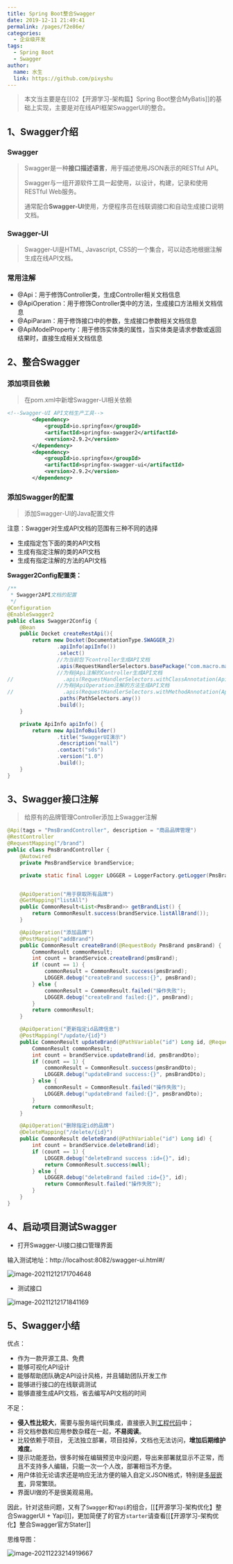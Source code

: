 ```yaml
---
title: Spring Boot整合Swagger
date: 2019-12-11 21:49:41
permalink: /pages/f2e86e/
categories:
  - 企业级开发
tags:
  - Spring Boot
  - Swagger
author: 
  name: 水生
  link: https://github.com/pixyshu
---
```


> 本文当主要是在[[02【开源学习-架构篇】Spring Boot整合MyBatis]]的基础上实现，主要是对在线API框架SwaggerUI的整合。
<!--more-->

## 1、Swagger介绍

### Swagger

> Swagger是一种**接口描述语言**，用于描述使用JSON表示的RESTful API。
>
> Swagger与一组开源软件工具一起使用，以设计，构建，记录和使用RESTful Web服务。
>
> 通常配合**Swagger-UI**使用，方便程序员在线联调接口和自动生成接口说明文档。



### Swagger-UI

> Swagger-UI是HTML, Javascript, CSS的一个集合，可以动态地根据注解生成在线API文档。



### 常用注解

- @Api：用于修饰Controller类，生成Controller相关文档信息
- @ApiOperation：用于修饰Controller类中的方法，生成接口方法相关文档信息
- @ApiParam：用于修饰接口中的参数，生成接口参数相关文档信息
- @ApiModelProperty：用于修饰实体类的属性，当实体类是请求参数或返回结果时，直接生成相关文档信息



## 2、整合Swagger

### 添加项目依赖

> 在pom.xml中新增Swagger-UI相关依赖

```xml
<!--Swagger-UI API文档生产工具-->
		<dependency>
			<groupId>io.springfox</groupId>
			<artifactId>springfox-swagger2</artifactId>
			<version>2.9.2</version>
		</dependency>
		<dependency>
			<groupId>io.springfox</groupId>
			<artifactId>springfox-swagger-ui</artifactId>
			<version>2.9.2</version>
		</dependency>
```



### 添加Swagger的配置

> 添加Swagger-UI的Java配置文件

注意：Swagger对生成API文档的范围有三种不同的选择

- 生成指定包下面的类的API文档
- 生成有指定注解的类的API文档
- 生成有指定注解的方法的API文档

**Swagger2Config配置类：**

```java
/**
 * Swagger2API文档的配置
 */
@Configuration
@EnableSwagger2
public class Swagger2Config {
    @Bean
    public Docket createRestApi(){
        return new Docket(DocumentationType.SWAGGER_2)
                .apiInfo(apiInfo())
                .select()
                //为当前包下controller生成API文档
                .apis(RequestHandlerSelectors.basePackage("com.macro.mall.tiny.controller"))
                //为有@Api注解的Controller生成API文档
//                .apis(RequestHandlerSelectors.withClassAnnotation(Api.class))
                //为有@ApiOperation注解的方法生成API文档
//                .apis(RequestHandlerSelectors.withMethodAnnotation(ApiOperation.class))
                .paths(PathSelectors.any())
                .build();
    }

    private ApiInfo apiInfo() {
        return new ApiInfoBuilder()
                .title("SwaggerUI演示")
                .description("mall")
                .contact("sds")
                .version("1.0")
                .build();
    }
}
```



## 3、Swagger接口注解

> 给原有的品牌管理Controller添加上Swagger注解

```java
@Api(tags = "PmsBrandController", description = "商品品牌管理")
@RestController
@RequestMapping("/brand")
public class PmsBrandController {
    @Autowired
    private PmsBrandService brandService;

    private static final Logger LOGGER = LoggerFactory.getLogger(PmsBrandController.class);


    @ApiOperation("用于获取所有品牌")
    @GetMapping("listAll")
    public CommonResult<List<PmsBrand>> getBrandList() {
        return CommonResult.success(brandService.listAllBrand());
    }

    @ApiOperation("添加品牌")
    @PostMapping("addBrand")
    public CommonResult createBrand(@RequestBody PmsBrand pmsBrand) {
        CommonResult commonResult;
        int count = brandService.createBrand(pmsBrand);
        if (count == 1) {
            commonResult = CommonResult.success(pmsBrand);
            LOGGER.debug("createBrand success:{}", pmsBrand);
        } else {
            commonResult = CommonResult.failed("操作失败");
            LOGGER.debug("createBrand failed:{}", pmsBrand);
        }
        return commonResult;
    }

    @ApiOperation("更新指定id品牌信息")
    @PostMapping("/update/{id}")
    public CommonResult updateBrand(@PathVariable("id") Long id, @RequestBody PmsBrand pmsBrandDto, BindingResult result) {
        CommonResult commonResult;
        int count = brandService.updateBrand(id, pmsBrandDto);
        if (count == 1) {
            commonResult = CommonResult.success(pmsBrandDto);
            LOGGER.debug("updateBrand success:{}", pmsBrandDto);
        } else {
            commonResult = CommonResult.failed("操作失败");
            LOGGER.debug("updateBrand failed:{}", pmsBrandDto);
        }
        return commonResult;
    }

    @ApiOperation("删除指定id的品牌")
    @DeleteMapping("/delete/{id}")
    public CommonResult deleteBrand(@PathVariable("id") Long id) {
        int count = brandService.deleteBrand(id);
        if (count == 1) {
            LOGGER.debug("deleteBrand success :id={}", id);
            return CommonResult.success(null);
        } else {
            LOGGER.debug("deleteBrand failed :id={}", id);
            return CommonResult.failed("操作失败");
        }
    }
}
```



## 4、启动项目测试Swagger

- 打开Swagger-UI接口接口管理界面

输入测试地址：http://localhost:8082/swagger-ui.html#/

![image-20211212171704648](https://cdn.jsdelivr.net/gh/pixyshu/picgo@main/image/20211212171711.png)



- 测试接口

![image-20211212171841169](https://cdn.jsdelivr.net/gh/pixyshu/picgo@main/image/20211212171842.png)



## 5、Swagger小结

优点：

- 作为一款开源工具、免费
- 能够可视化API设计
- 能够帮助团队确定API设计风格，并且辅助团队开发工作
- 能够进行接口的在线联调测试
- 能够直接生成API文档，省去编写API文档的时间

不足：

- **侵入性比较大**，需要与服务端代码集成，直接嵌入到[工程代码](https://www.zhihu.com/search?q=工程代码&search_source=Entity&hybrid_search_source=Entity&hybrid_search_extra={"sourceType"%3A"article"%2C"sourceId"%3A75017719})中；
- 将文档参数和应用参数杂糅在一起，**不易阅读**。
- 比较依赖于项目， 无法独立部署，项目挂掉，文档也无法访问，**增加后期维护难度**。
- 提示功能差劲，很多时候在编辑预览中没问题，导出来部署就显示不正常，而且不支持多人编辑，只能一次一个人改，部署相当不方便。
- 用户体验无论请求还是响应无法方便的输入自定义JSON格式，特别是[多层嵌套](https://www.zhihu.com/search?q=多层嵌套&search_source=Entity&hybrid_search_source=Entity&hybrid_search_extra={"sourceType"%3A"article"%2C"sourceId"%3A75017719})，异常繁琐。
- 界面UI做的不是很美观易用。



因此，针对这些问题，又有了`Swagger`和`Yapi`的组合，[[【开源学习-架构优化】整合SwaggerUI + Yapi]]]，更加简便了的官方`starter`请查看[[【开源学习-架构优化】整合Swagger官方Stater]]



思维导图：

![image-20211223214919667](https://cdn.jsdelivr.net/gh/pixyshu/picgo@main/image/20211223214920.png)



